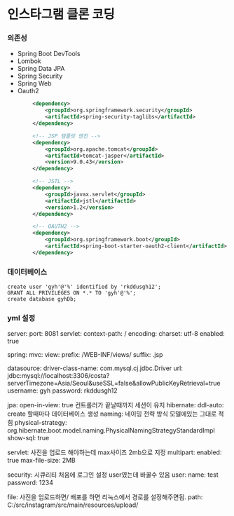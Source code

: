 # 인스타그램 클론 코딩
### 의존성
- Spring Boot DevTools
- Lombok
- Spring Data JPA
- Spring Security
- Spring Web
- Oauth2
```xml
        <dependency>
			<groupId>org.springframework.security</groupId>
			<artifactId>spring-security-taglibs</artifactId>
		</dependency>

		<!-- JSP 템플릿 엔진 -->
		<dependency>
			<groupId>org.apache.tomcat</groupId>
			<artifactId>tomcat-jasper</artifactId>
			<version>9.0.43</version>
		</dependency>

		<!-- JSTL -->
		<dependency>
			<groupId>javax.servlet</groupId>
			<artifactId>jstl</artifactId>
			<version>1.2</version>
		</dependency>

        <!-- OAUTH2 -->
        <dependency>
			<groupId>org.springframework.boot</groupId>
			<artifactId>spring-boot-starter-oauth2-client</artifactId>
		</dependency>
```

### 데이터베이스
```mysql
create user 'gyh'@'%' identified by 'rkddusgh12';
GRANT ALL PRIVILEGES ON *.* TO 'gyh'@'%';
create database gyhDb;
```

### yml 설정
server:
  port: 8081
  servlet:
    context-path: /
    encoding:
      charset: utf-8
      enabled: true
    
spring:
  mvc:
    view:
      prefix: /WEB-INF/views/
      suffix: .jsp
      
  datasource:
    driver-class-name: com.mysql.cj.jdbc.Driver
    url: jdbc:mysql://localhost:3306/costa?serverTimezone=Asia/Seoul&useSSL=false&allowPublicKeyRetrieval=true
    username: gyh
    password: rkddusgh12
    
  jpa: 
    open-in-view: true 컨트롤러가 끝날때까지 세션이 유지 
    hibernate:
      ddl-auto: create 할때마다 데이터베이스 생성
      naming: 네이밍 전략 방식 모델에있는 그대로 적힘
        physical-strategy: org.hibernate.boot.model.naming.PhysicalNamingStrategyStandardImpl
    show-sql: true
      
  servlet: 사진을 업로드 해야하는데 max사이즈 2mb으로 지정
    multipart:
      enabled: true
      max-file-size: 2MB

  security: 시큐리티 처음에 로그인 설정 user였는데 바꿀수 있음
    user:
      name: test
      password: 1234   

file: 사진을 업로드하면/ 배포를 하면 리눅스에서 경로를 설정해주면됨.
  path: C:/src/instagram/src/main/resources/upload/